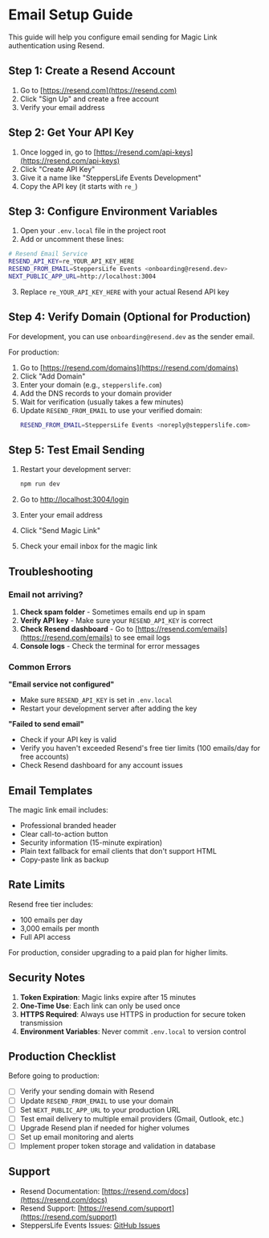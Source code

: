 # Email Setup Guide

This guide will help you configure email sending for Magic Link authentication using Resend.

## Step 1: Create a Resend Account

1. Go to [https://resend.com](https://resend.com)
2. Click "Sign Up" and create a free account
3. Verify your email address

## Step 2: Get Your API Key

1. Once logged in, go to [https://resend.com/api-keys](https://resend.com/api-keys)
2. Click "Create API Key"
3. Give it a name like "SteppersLife Events Development"
4. Copy the API key (it starts with `re_`)

## Step 3: Configure Environment Variables

1. Open your `.env.local` file in the project root
2. Add or uncomment these lines:

```bash
# Resend Email Service
RESEND_API_KEY=re_YOUR_API_KEY_HERE
RESEND_FROM_EMAIL=SteppersLife Events <onboarding@resend.dev>
NEXT_PUBLIC_APP_URL=http://localhost:3004
```

3. Replace `re_YOUR_API_KEY_HERE` with your actual Resend API key

## Step 4: Verify Domain (Optional for Production)

For development, you can use `onboarding@resend.dev` as the sender email.

For production:
1. Go to [https://resend.com/domains](https://resend.com/domains)
2. Click "Add Domain"
3. Enter your domain (e.g., `stepperslife.com`)
4. Add the DNS records to your domain provider
5. Wait for verification (usually takes a few minutes)
6. Update `RESEND_FROM_EMAIL` to use your verified domain:
   ```bash
   RESEND_FROM_EMAIL=SteppersLife Events <noreply@stepperslife.com>
   ```

## Step 5: Test Email Sending

1. Restart your development server:
   ```bash
   npm run dev
   ```

2. Go to [http://localhost:3004/login](http://localhost:3004/login)
3. Enter your email address
4. Click "Send Magic Link"
5. Check your email inbox for the magic link

## Troubleshooting

### Email not arriving?

1. **Check spam folder** - Sometimes emails end up in spam
2. **Verify API key** - Make sure your `RESEND_API_KEY` is correct
3. **Check Resend dashboard** - Go to [https://resend.com/emails](https://resend.com/emails) to see email logs
4. **Console logs** - Check the terminal for error messages

### Common Errors

**"Email service not configured"**
- Make sure `RESEND_API_KEY` is set in `.env.local`
- Restart your development server after adding the key

**"Failed to send email"**
- Check if your API key is valid
- Verify you haven't exceeded Resend's free tier limits (100 emails/day for free accounts)
- Check Resend dashboard for any account issues

## Email Templates

The magic link email includes:
- Professional branded header
- Clear call-to-action button
- Security information (15-minute expiration)
- Plain text fallback for email clients that don't support HTML
- Copy-paste link as backup

## Rate Limits

Resend free tier includes:
- 100 emails per day
- 3,000 emails per month
- Full API access

For production, consider upgrading to a paid plan for higher limits.

## Security Notes

1. **Token Expiration**: Magic links expire after 15 minutes
2. **One-Time Use**: Each link can only be used once
3. **HTTPS Required**: Always use HTTPS in production for secure token transmission
4. **Environment Variables**: Never commit `.env.local` to version control

## Production Checklist

Before going to production:

- [ ] Verify your sending domain with Resend
- [ ] Update `RESEND_FROM_EMAIL` to use your domain
- [ ] Set `NEXT_PUBLIC_APP_URL` to your production URL
- [ ] Test email delivery to multiple email providers (Gmail, Outlook, etc.)
- [ ] Upgrade Resend plan if needed for higher volumes
- [ ] Set up email monitoring and alerts
- [ ] Implement proper token storage and validation in database

## Support

- Resend Documentation: [https://resend.com/docs](https://resend.com/docs)
- Resend Support: [https://resend.com/support](https://resend.com/support)
- SteppersLife Events Issues: [GitHub Issues](https://github.com/your-repo/issues)
